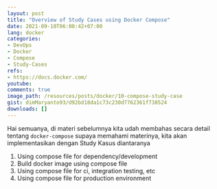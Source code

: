 ```yaml
---
layout: post
title: "Overview of Study Cases using Docker Compose"
date: 2021-09-10T06:00:42+07:00
lang: docker
categories:
- DevOps
- Docker
- Compose
- Study-Cases
refs: 
- https://docs.docker.com/
youtube: 
comments: true
image_path: /resources/posts/docker/10-compose-study-case
gist: dimMaryanto93/d92bd18da1c73c230d7762361f738524
downloads: []
---
```


Hai semuanya, di materi sebelumnya kita udah membahas secara detail tentang `docker-compose` supaya memahami materinya, kita akan implementasikan dengan Study Kasus diantaranya

1. Using compose file for dependency/development
2. Build docker image using compose file
3. Using compose file for ci, integration testing, etc
4. Using compose file for production environment